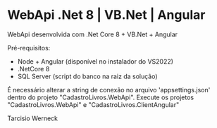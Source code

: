 # WebApi .Net 8 | VB.Net | Angular

WebApi desenvolvida com .Net Core 8 + VB.Net + Angular

Pré-requisitos:

- Node + Angular (disponível no instalador do VS2022)
- .NetCore 8
- SQL Server (script do banco na raiz da solução)

É necessário alterar a string de conexão no arquivo 'appsettings.json' dentro do projeto "CadastroLivros.WebApi".
Execute os projetos "CadastroLivros.WebApi" e "CadastroLivros.ClientAngular"

Tarcisio Werneck
